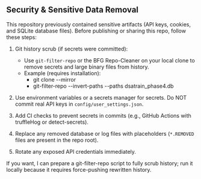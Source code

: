 ## Security & Sensitive Data Removal

This repository previously contained sensitive artifacts (API keys, cookies, and SQLite database files). Before publishing or sharing this repo, follow these steps:

1. Git history scrub (if secrets were committed):
   - Use `git-filter-repo` or the BFG Repo-Cleaner on your local clone to remove secrets and large binary files from history.
   - Example (requires installation):
     - git clone --mirror <repo>
     - git-filter-repo --invert-paths --paths dsatrain_phase4.db

2. Use environment variables or a secrets manager for secrets. Do NOT commit real API keys in `config/user_settings.json`.

3. Add CI checks to prevent secrets in commits (e.g., GitHub Actions with truffleHog or detect-secrets).

4. Replace any removed database or log files with placeholders (`*.REMOVED` files are present in the repo root).

5. Rotate any exposed API credentials immediately.

If you want, I can prepare a git-filter-repo script to fully scrub history; run it locally because it requires force-pushing rewritten history.
